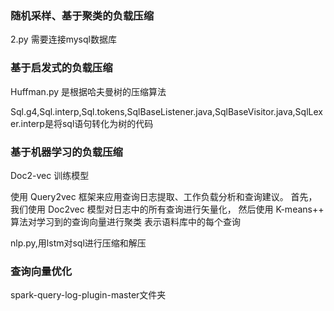 ###  随机采样、基于聚类的负载压缩

2.py 需要连接mysql数据库

### 基于启发式的负载压缩

Huffman.py 是根据哈夫曼树的压缩算法

Sql.g4,Sql.interp,Sql.tokens,SqlBaseListener.java,SqlBaseVisitor.java,SqlLexer.interp是将sql语句转化为树的代码

### 基于机器学习的负载压缩

Doc2-vec 训练模型

使用 Query2vec 框架来应用查询日志提取、工作负载分析和查询建议。 首先，我们使用 Doc2vec 模型对日志中的所有查询进行矢量化， 然后使用 K-means++ 算法对学习到的查询向量进行聚类 表示语料库中的每个查询

nlp.py,用lstm对sql进行压缩和解压

### 查询向量优化

spark-query-log-plugin-master文件夹

